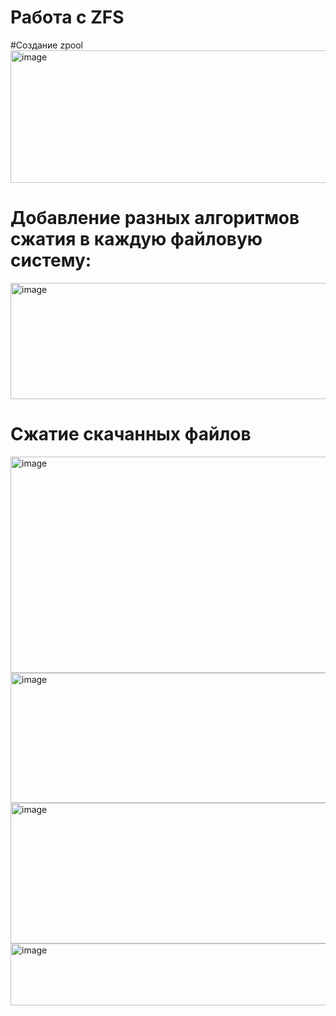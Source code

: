 # Работа с ZFS

#Создание zpool
<img width="624" height="212" alt="image" src="https://github.com/user-attachments/assets/67b5fbaa-c818-4fcf-838a-628bc0b0766c" />
# Добавление разных алгоритмов сжатия в каждую файловую систему:
<img width="624" height="186" alt="image" src="https://github.com/user-attachments/assets/64c86fe2-7039-4a6d-8eda-9a30ecd0be88" />

# Сжатие скачанных файлов
<img width="624" height="346" alt="image" src="https://github.com/user-attachments/assets/fc8ba2d6-fc48-493b-9e67-fdefb7a77b5f" />

<img width="624" height="208" alt="image" src="https://github.com/user-attachments/assets/c3d8211c-6256-4eab-914d-eebc7c11defb" />

<img width="624" height="225" alt="image" src="https://github.com/user-attachments/assets/c2ae3857-c37e-4c43-9f87-d8c0a82c86ce" />

<img width="624" height="99" alt="image" src="https://github.com/user-attachments/assets/4d30eff2-a033-40b2-b0b5-d8dbaae11bd2" />
